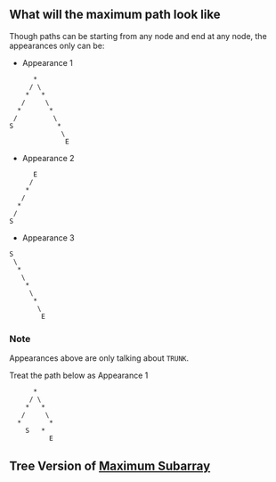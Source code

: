 ## What will the maximum path look like

Though paths can be starting from any node and end at any node, the appearances only can be:

 * Appearance 1

```
      *
     / \
    *   *
   /     \ 
  *       *
 /         \ 
S           *
             \
              E
```

 * Appearance 2

```
      E
     / 
    * 
   / 
  * 
 / 
S           
```

* Appearance 3

```
S
 \
  *
   \
    *
     \
      *
       \
        E         
```

### Note

Appearances above are only talking about `TRUNK`.

Treat the path below as Appearance 1

```
      *
     / \
    *   *
   /     \
  *       *
    S   *
          E
```


## Tree Version of [Maximum Subarray](../maximum-subarray)



